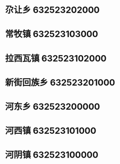 # 尕让乡 632523202000
# 常牧镇 632523103000
# 拉西瓦镇 632523102000
# 新街回族乡 632523201000
# 河东乡 632523200000
# 河西镇 632523101000
# 河阴镇 632523100000
